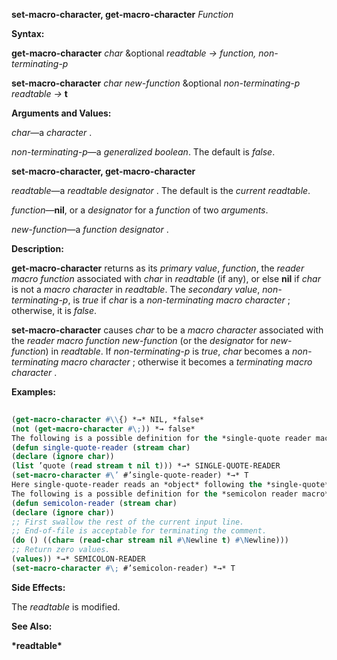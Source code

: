 **set-macro-character, get-macro-character** *Function* 



**Syntax:** 



**get-macro-character** *char* &amp;optional *readtable → function, non-terminating-p* 



**set-macro-character** *char new-function* &amp;optional *non-terminating-p readtable →* **t** 



**Arguments and Values:** 



*char*—a *character* . 



*non-terminating-p*—a *generalized boolean*. The default is *false*. 







 



 



**set-macro-character, get-macro-character** 



*readtable*—a *readtable designator* . The default is the *current readtable*. 



*function*—**nil**, or a *designator* for a *function* of two *arguments*. 



*new-function*—a *function designator* . 



**Description:** 



**get-macro-character** returns as its *primary value*, *function*, the *reader macro function* associated with *char* in *readtable* (if any), or else **nil** if *char* is not a *macro character* in *readtable*. The *secondary value*, *non-terminating-p*, is *true* if *char* is a *non-terminating macro character* ; otherwise, it is *false*. 



**set-macro-character** causes *char* to be a *macro character* associated with the *reader macro function new-function* (or the *designator* for *new-function*) in *readtable*. If *non-terminating-p* is *true*, *char* becomes a *non-terminating macro character* ; otherwise it becomes a *terminating macro character* . 



**Examples:**
```lisp
 
(get-macro-character #\\{) *→* NIL, *false* 
(not (get-macro-character #\;)) *→ false* 
The following is a possible definition for the *single-quote reader macro* in *standard syntax* : 
(defun single-quote-reader (stream char) 
(declare (ignore char)) 
(list ’quote (read stream t nil t))) *→* SINGLE-QUOTE-READER 
(set-macro-character #\’ #’single-quote-reader) *→* T 
Here single-quote-reader reads an *object* following the *single-quote* and returns a *list* of **quote** and that *object*. The *char* argument is ignored. 
The following is a possible definition for the *semicolon reader macro* in *standard syntax* : 
(defun semicolon-reader (stream char) 
(declare (ignore char)) 
;; First swallow the rest of the current input line. 
;; End-of-file is acceptable for terminating the comment. 
(do () ((char= (read-char stream nil #\Newline t) #\Newline))) 
;; Return zero values. 
(values)) *→* SEMICOLON-READER 
(set-macro-character #\; #’semicolon-reader) *→* T 

```
**Side Effects:** 



The *readtable* is modified. 



**See Also:** 



**\*readtable\*** 







 



 



